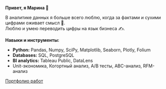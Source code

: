 **Привет, я Марина 👋**    

В аналитике данных я больше всего люблю, когда за фактами и сухими цифрами оживает смысл 🌱.   
Люблю и умею переводить цифры на язык бизнеса ✍️.

**Навыки и инструменты:**    
  * **Python:** Pandas, Numpy,  SciPy, Matplotlib, Seaborn, Plotly, Folium 
  * **Databases:** SQL, PostgreSQL
  * **BI analytics:** Tableau Public, DataLens
  * Unit-экономика, Когортный анализ,  А/B тесты, ABC-анализ, RFM-анализ
    
[Портфолио работ](https://github.com/marianella-b/Portfolio)
  
<!---
marianella-b/marianella-b is a ✨ special ✨ repository because its `README.md` (this file) appears on your GitHub profile.
You can click the Preview link to take a look at your changes.
--->
